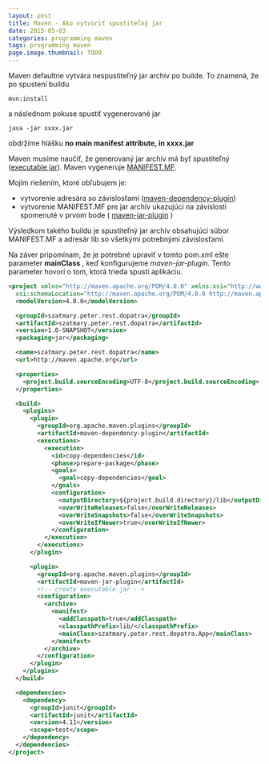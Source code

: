 ```yaml
---
layout: post
title: Maven - Ako vytvoriť spustiteľný jar
date: 2015-05-03
categories: programming maven
tags: programming maven
page.image.thumbnail: TODO
---
```


Maven defaultne vytvára nespustiteľný jar archív po builde. To znamená, že po spustení buildu


```
mvn:install
```

a následnom pokuse spustiť vygenerované jar

 
```java -jar xxxx.jar```

obdržíme hlášku **no main manifest attribute, in xxxx.jar**


Maven musíme naučiť, že generovaný jar archív má byť spustiteľný 
([executable jar](http://en.wikipedia.org/wiki/JAR_%28file_format%29#Executable_JAR_files)). 
Maven vygeneruje [MANIFEST.MF](https://docs.oracle.com/javase/tutorial/deployment/jar/manifestindex.html).

Mojím riešením, ktoré obľubujem je:

- vytvorenie adresára so závislosťami ([maven-dependency-plugin](https://maven.apache.org/plugins/maven-dependency-plugin/))
- vytvorenie MANIFEST.MF pre jar archív ukazujúci na závislosti spomenuté v prvom bode ( [maven-jar-plugin](https://maven.apache.org/plugins/maven-jar-plugin/) )


 
Výsledkom takého buildu je spustiteľný jar archív obsahujúci súbor MANIFEST.MF a adresár lib so všetkými potrebnými závislosťami.

Na záver pripomínam, že je potrebné upraviť v tomto pom.xml ešte parameter **mainClass** , keď konfigurujeme *maven-jar-plugin*. 
Tento parameter hovorí o tom, ktorá trieda spustí aplikáciu.
  
```xml
<project xmlns="http://maven.apache.org/POM/4.0.0" xmlns:xsi="http://www.w3.org/2001/XMLSchema-instance"
  xsi:schemaLocation="http://maven.apache.org/POM/4.0.0 http://maven.apache.org/xsd/maven-4.0.0.xsd">
  <modelVersion>4.0.0</modelVersion>

  <groupId>szatmary.peter.rest.dopatra</groupId>
  <artifactId>szatmary.peter.rest.dopatra</artifactId>
  <version>1.0-SNAPSHOT</version>
  <packaging>jar</packaging>

  <name>szatmary.peter.rest.dopatra</name>
  <url>http://maven.apache.org</url>

  <properties>
    <project.build.sourceEncoding>UTF-8</project.build.sourceEncoding>
  </properties>

  <build>
    <plugins>
      <plugin>
        <groupId>org.apache.maven.plugins</groupId>
        <artifactId>maven-dependency-plugin</artifactId>
        <executions>
          <execution>
            <id>copy-dependencies</id>
            <phase>prepare-package</phase>
            <goals>
              <goal>copy-dependencies</goal>
            </goals>
            <configuration>
              <outputDirectory>${project.build.directory}/lib</outputDirectory>
              <overWriteReleases>false</overWriteReleases>
              <overWriteSnapshots>false</overWriteSnapshots>
              <overWriteIfNewer>true</overWriteIfNewer>
            </configuration>
          </execution>
        </executions>
      </plugin>

      <plugin>
        <groupId>org.apache.maven.plugins</groupId>
        <artifactId>maven-jar-plugin</artifactId>
        <!-- create executable jar -->
        <configuration>
          <archive>
            <manifest>
              <addClasspath>true</addClasspath>
              <classpathPrefix>lib/</classpathPrefix>
              <mainClass>szatmary.peter.rest.dopatra.App</mainClass>
            </manifest>
          </archive>
        </configuration>
      </plugin>
    </plugins>
  </build>

  <dependencies>
    <dependency>
      <groupId>junit</groupId>
      <artifactId>junit</artifactId>
      <version>4.11</version>
      <scope>test</scope>
    </dependency>
  </dependencies>
</project>
``` 